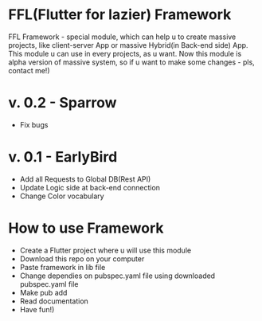 # FFL(Flutter for lazier) Framework

FFL Framework - special module, which can help u to create massive projects, like client-server App or massive Hybrid(in Back-end side) App.
This module u can use in every projects, as u want. Now this module is alpha version of massive system, so if u want to make some changes - pls, contact me!)

# v. 0.2 - Sparrow
 - Fix bugs

# v. 0.1 - EarlyBird
 
 - Add all Requests to Global DB(Rest API)
 - Update Logic side at back-end connection
 - Change Color vocabulary


# How to use Framework

 - Create a Flutter project where u will use this module
 - Download this repo on your computer 
 - Paste framework in lib file
 - Change dependies on pubspec.yaml file using downloaded pubspec.yaml file
 - Make pub add 
 - Read documentation
 - Have fun!)
